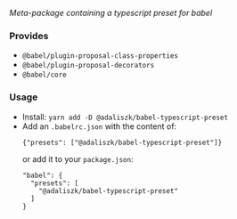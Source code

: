 _Meta-package containing a typescript preset for babel_

### Provides

- `@babel/plugin-proposal-class-properties`
- `@babel/plugin-proposal-decorators`
- `@babel/core`

### Usage

- Install: `yarn add -D @adaliszk/babel-typescript-preset`
- Add an `.babelrc.json` with the content of:
  ```json5
  {"presets": ["@adaliszk/babel-typescript-preset"]}
  ```
  or add it to your `package.json`:
  ```json5
  "babel": {
    "presets": [
      "@adaliszk/babel-typescript-preset"
    ]
  }
  ```
